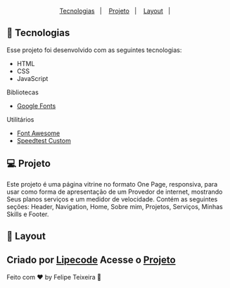 <p align="center">
  <a href="#-tecnologias">Tecnologias</a>&nbsp;&nbsp;&nbsp;|&nbsp;&nbsp;&nbsp;
  <a href="#-projeto">Projeto</a>&nbsp;&nbsp;&nbsp;|&nbsp;&nbsp;&nbsp;
  <a href="#-layout">Layout</a>&nbsp;&nbsp;&nbsp;|&nbsp;&nbsp;&nbsp;
</p>



## 🚀 Tecnologias

Esse projeto foi desenvolvido com as seguintes tecnologias:

- HTML
- CSS
- JavaScript

Bibliotecas

- [Google Fonts](https://fonts.google.com/)


Utilitários

- [Font Awesome](https://fontawesome.com/)
- [Speedtest Custom](http://inforsegnet.speedtestcustom.com/)

## 💻 Projeto

Este projeto é uma página vitrine no formato One Page, responsiva, para usar como forma de apresentação de um Provedor de internet, mostrando Seus planos serviços e um medidor de velocidade. Contém as seguintes seções: Header, Navigation, Home, Sobre mim, Projetos, Serviços, Minhas Skills e Footer.

## 🔖 Layout

Criado por [Lipecode](https://www.instagram.com/lipecode/)
Acesse o [Projeto](https://inforsegnet.github.io/Home/)
---

Feito com ♥ by Felipe Teixeira :wave:
